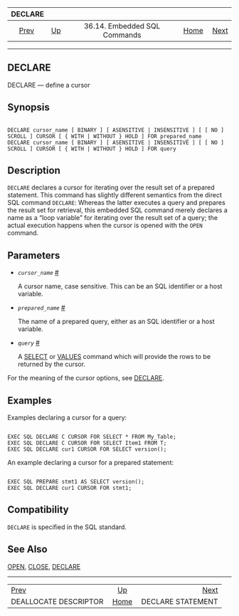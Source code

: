 

|                                DECLARE                               |                                                             |                              |                                                       |                                                              |
| :------------------------------------------------------------------: | :---------------------------------------------------------- | :--------------------------: | ----------------------------------------------------: | -----------------------------------------------------------: |
| [Prev](ecpg-sql-deallocate-descriptor.html "DEALLOCATE DESCRIPTOR")  | [Up](ecpg-sql-commands.html "36.14. Embedded SQL Commands") | 36.14. Embedded SQL Commands | [Home](index.html "PostgreSQL 17devel Documentation") |  [Next](ecpg-sql-declare-statement.html "DECLARE STATEMENT") |

***

## DECLARE

DECLARE — define a cursor

## Synopsis

```

DECLARE cursor_name [ BINARY ] [ ASENSITIVE | INSENSITIVE ] [ [ NO ] SCROLL ] CURSOR [ { WITH | WITHOUT } HOLD ] FOR prepared_name
DECLARE cursor_name [ BINARY ] [ ASENSITIVE | INSENSITIVE ] [ [ NO ] SCROLL ] CURSOR [ { WITH | WITHOUT } HOLD ] FOR query
```

## Description

`DECLARE` declares a cursor for iterating over the result set of a prepared statement. This command has slightly different semantics from the direct SQL command `DECLARE`: Whereas the latter executes a query and prepares the result set for retrieval, this embedded SQL command merely declares a name as a “loop variable” for iterating over the result set of a query; the actual execution happens when the cursor is opened with the `OPEN` command.

## Parameters

* *`cursor_name`* [#](#ECPG-SQL-DECLARE-CURSOR-NAME)

    A cursor name, case sensitive. This can be an SQL identifier or a host variable.

* *`prepared_name`* [#](#ECPG-SQL-DECLARE-PREPARED-NAME)

    The name of a prepared query, either as an SQL identifier or a host variable.

* *`query`* [#](#ECPG-SQL-DECLARE-QUERY)

    A [SELECT](sql-select.html "SELECT") or [VALUES](sql-values.html "VALUES") command which will provide the rows to be returned by the cursor.

For the meaning of the cursor options, see [DECLARE](sql-declare.html "DECLARE").

## Examples

Examples declaring a cursor for a query:

```

EXEC SQL DECLARE C CURSOR FOR SELECT * FROM My_Table;
EXEC SQL DECLARE C CURSOR FOR SELECT Item1 FROM T;
EXEC SQL DECLARE cur1 CURSOR FOR SELECT version();
```

An example declaring a cursor for a prepared statement:

```

EXEC SQL PREPARE stmt1 AS SELECT version();
EXEC SQL DECLARE cur1 CURSOR FOR stmt1;
```

## Compatibility

`DECLARE` is specified in the SQL standard.

## See Also

[OPEN](ecpg-sql-open.html "OPEN"), [CLOSE](sql-close.html "CLOSE"), [DECLARE](sql-declare.html "DECLARE")

***

|                                                                      |                                                             |                                                              |
| :------------------------------------------------------------------- | :---------------------------------------------------------: | -----------------------------------------------------------: |
| [Prev](ecpg-sql-deallocate-descriptor.html "DEALLOCATE DESCRIPTOR")  | [Up](ecpg-sql-commands.html "36.14. Embedded SQL Commands") |  [Next](ecpg-sql-declare-statement.html "DECLARE STATEMENT") |
| DEALLOCATE DESCRIPTOR                                                |    [Home](index.html "PostgreSQL 17devel Documentation")    |                                            DECLARE STATEMENT |
